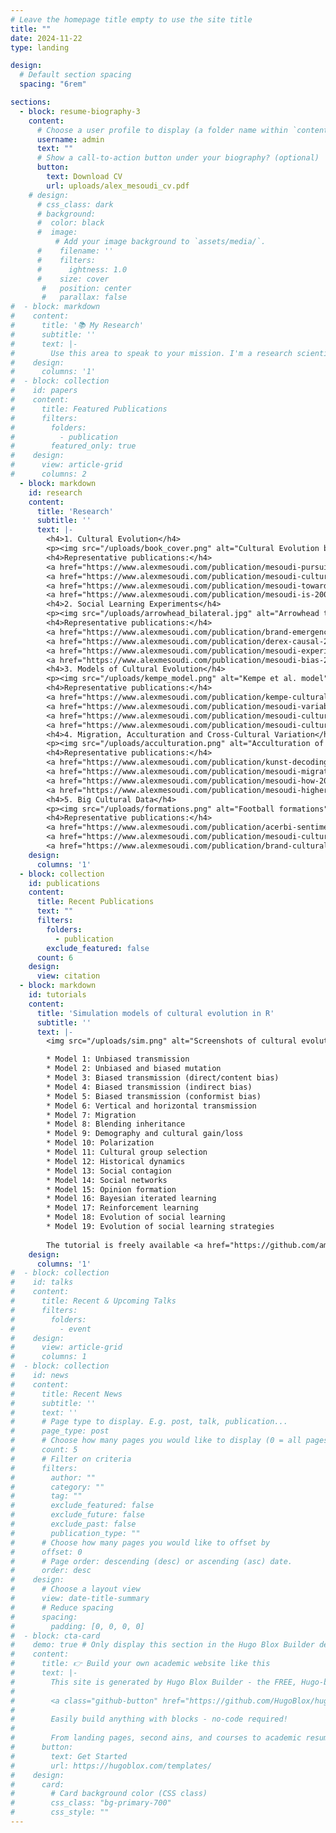 ```yaml
---
# Leave the homepage title empty to use the site title
title: ""
date: 2024-11-22
type: landing

design:
  # Default section spacing
  spacing: "6rem"

sections:
  - block: resume-biography-3
    content:
      # Choose a user profile to display (a folder name within `content/authors/`)
      username: admin
      text: ""
      # Show a call-to-action button under your biography? (optional)
      button:
        text: Download CV
        url: uploads/alex_mesoudi_cv.pdf
    # design:
      # css_class: dark
      # background:
      #  color: black
      #  image:
          # Add your image background to `assets/media/`.
      #    filename: ''
      #    filters:
      #      ightness: 1.0
      #    size: cover
       #   position: center
       #   parallax: false
#  - block: markdown
#    content:
#      title: '📚 My Research'
#      subtitle: ''
#      text: |-
#        Use this area to speak to your mission. I'm a research scientist in the Moonshot team at DeepMind.  #  I blog about machine learning, deep learning, and moonshots.
#    design:
#      columns: '1'
#  - block: collection
#    id: papers
#    content:
#      title: Featured Publications
#      filters:
#        folders:
#          - publication
#        featured_only: true
#    design:
#      view: article-grid
#      columns: 2
  - block: markdown
    id: research
    content:
      title: 'Research'
      subtitle: ''
      text: |-
        <h4>1. Cultural Evolution</h4>
        <p><img src="/uploads/book_cover.png" alt="Cultural Evolution book cover" style="width:200px;margin-left:20px;margin-right:20px;margin-bottom:10px;float:right;">The human species has an extraordinary reliance on culture, i.e. the vast body of beliefs, knowledge and skills that we acquire from other individuals via social learning. While other species adapt to their environments primarily via genetic evolution, we adapt via cultural evolution. I am interested in how this process of cultural evolution works, its similarities and differences to genetic evolution, and how traditional social science findings and topics can be studied within an evolutionary framework.</p>
        <h4>Representative publications:</h4>
        <a href="https://www.alexmesoudi.com/publication/mesoudi-pursuing-2017/" style="font-size: 15px">Mesoudi (2017) Pursuing Darwin's curious parallel: Prospects for a science of cultural evolution. Proceedings of the National Academy of Sciences 114, 7853–7860.</a><br><br>
        <a href="https://www.alexmesoudi.com/publication/mesoudi-cultural-2011/">Mesoudi (2011) Cultural evolution: How Darwinian theory can explain human culture and synthesize the social sciences. University of Chicago Press.</a><br><br>
        <a href="https://www.alexmesoudi.com/publication/mesoudi-towards-2006/">Mesoudi, Whiten and Laland (2006) Towards a unified science of cultural evolution. Behavioral and Brain Sciences 29, 329–383.</a><br><br>
        <a href="https://www.alexmesoudi.com/publication/mesoudi-is-2004/">Mesoudi, Whiten and Laland (2004) Is human cultural evolution Darwinian? Evidence reviewed from the perspective of The Origin of Species. Evolution 58, 1–11.</a><br><br>
        <h4>2. Social Learning Experiments</h4>
        <p><img src="/uploads/arrowhead_bilateral.jpg" alt="Arrowhead task screenshot" style="width:350px;margin-left:20px;margin-right:20px;margin-bottom:10px;float:right;">Learning from others, aka 'social learning', lies at the heart of human culture. I have run lab experiments examining how people learn from one another, who they learn from, when they learn from others rather than alone, and what they learn. Some studies use the 'transmission chain method', where stories or task solutions are passed along linear chains of participants like the game 'Telephone'. These have found, for example, that information about social relationships and interactions is transmitted better than non-social information, and that causal understanding is not necessary for improvements in technologies over time. Other studies look at how people within small groups learn from one another over time. Often these experiments look at technological change, getting participants to design arrowheads, handaxes or other objects reflecting real-life human technology. These studies have found that people prefer to learn from successful others, but often copy others less than they should do; and that people copy prestigious people only when direct success information is unavailable.</p>
        <h4>Representative publications:</h4>
        <a href="https://www.alexmesoudi.com/publication/brand-emergence-2020/">Brand, Heap, Morgan & Mesoudi (2020). The emergence and adaptive use of prestige in an online social learning task. Scientific Reports 10, 12095.</a><br><br>
        <a href="https://www.alexmesoudi.com/publication/derex-causal-2019/">Derex, Bonnefon, Boyd and Mesoudi (2019) Causal understanding is not necessary for the improvement of culturally evolving technology. Nature Human Behaviour 3, 446–452.</a><br><br>
        <a href="https://www.alexmesoudi.com/publication/mesoudi-experimental-2011/">Mesoudi (2011) An experimental comparison of human social learning strategies: payoff-biased social learning is adaptive but underused. Evolution and Human Behavior 32, 334–342.</a><br><br>
        <a href="https://www.alexmesoudi.com/publication/mesoudi-bias-2006/">Mesoudi, Whiten and Dunbar (2006) A bias for social information in human cultural transmission. British Journal of Psychology 97, 405–423.</a><br><br>
        <h4>3. Models of Cultural Evolution</h4>
        <p><img src="/uploads/kempe_model.png" alt="Kempe et al. model" style="width:350px;margin-left:20px;margin-right:20px;margin-bottom:10px;float:right;">I have used theoretical models, primarily agent-based simulations, to explore how different learning dynamics - who copies what, from whom and when - might generate large-scale patterns of cultural evolution. Previous models have looked at beliefs in partible paternity (where children have more than one biological 'father'), copycat suicide, and how the costs of acquiring ever-accumulating knowledge slows down innovation in cumulative cultural evolution.</p>
        <h4>Representative publications:</h4>
        <a href="https://www.alexmesoudi.com/publication/kempe-cultural-2014/">Kempe, Lycett and Mesoudi (2014) From cultural traditions to cumulative culture: Parameterizing the differences between human and nonhuman culture. Journal of Theoretical Biology 359, 29–36.</a><br><br>
        <a href="https://www.alexmesoudi.com/publication/mesoudi-variable-2011/">Mesoudi (2011) Variable cultural acquisition costs constrain cumulative cultural evolution. PLOS ONE 6, e18239.</a><br><br>
        <a href="https://www.alexmesoudi.com/publication/mesoudi-cultural-2009/">Mesoudi (2009) The cultural dynamics of copycat suicide. PLOS ONE 4, e7252.</a><br><br>
        <a href="https://www.alexmesoudi.com/publication/mesoudi-culturally-2007/">Mesoudi and Laland (2007) Culturally transmitted paternity beliefs and the evolution of human mating behaviour. Proceedings of the Royal Society B 274, 1273–1278.</a><br><br>
        <h4>4. Migration, Acculturation and Cross-Cultural Variation</h4>
        <p><img src="/uploads/acculturation.png" alt="Acculturation of attribution style" style="width:350px;margin-left:20px;margin-right:20px;margin-bottom:10px;float:right;">Ever since our species first evolved in Africa, migration has been a constant fixture of <i>Homo sapiens</i>. 'Acculturation' describes the psychological and behavioural changes that occur as a result of migration. I have studied how acculturation affects the psychological characteristics of first and second generation British Bangladeshi migrants in London, and constructed theoretical models showing how acculturation and migration interact to shape cultural diversity over time. Lab experiments have mapped cross-cultural variation in social learning, showing higher rates of social learning in mainland China than in the West.</p>
        <h4>Representative publications:</h4>
        <a href="https://www.alexmesoudi.com/publication/kunst-decoding-2024/">Kunst & Mesoudi (2024). Decoding the dynamics of cultural change: A cultural evolution approach to the psychology of acculturation. Personality and Social Psychology Review</a><br><br>
        <a href="https://www.alexmesoudi.com/publication/mesoudi-migration-2018/">Mesoudi (2018) Migration, acculturation, and the maintenance of between-group cultural variation. PLOS ONE 13, e0205573.</a><br><br>
        <a href="https://www.alexmesoudi.com/publication/mesoudi-how-2016/">Mesoudi, Magid and Hussain (2016) How do people become W.E.I.R.D.? Migration reveals the cultural transmission mechanisms underlying variation in psychological processes. PLOS ONE 11, e0147162.</a><br><br>
        <a href="https://www.alexmesoudi.com/publication/mesoudi-higher-2015/">Mesoudi, Chang, Murray and Lu (2015) Higher frequency of social learning in China than in the West shows cultural variation in the dynamics of cultural evolution. Proceedings of the Royal Society B 282, 20142209.</a><br><br>
        <h4>5. Big Cultural Data</h4>
        <p><img src="/uploads/formations.png" alt="Football formations" style="width:350px;margin-left:20px;margin-right:20px;margin-left:20px;margin-bottom:10px;float:right;">The digital age has yielded big cultural datasets that can be used to quantitatively analyse patterns of real-life cultural evolution. Recent projects have analysed and explained large-scale, long-term change in pop music lyrics, football tactics and tweets related to the Netflix documentary Our Planet.</p>
        <h4>Representative publications:</h4>
        <a href="https://www.alexmesoudi.com/publication/acerbi-sentiment-2023/">Acerbi, Burns, Cabuk, Kryczka, Trapp, Valletta and Mesoudi (2023) Sentiment analysis of the Twitter response to Netflix's Our Planet documentary. _Conservation Biology_ 37(4), e14060.</a><br><br>
        <a href="https://www.alexmesoudi.com/publication/mesoudi-cultural-2020/">Mesoudi (2020) Cultural evolution of football tactics: strategic social learning in managers' choice of formation. Evolutionary Human Sciences 2, e25.</a><br><br>
        <a href="https://www.alexmesoudi.com/publication/brand-cultural-2019/">Brand, Acerbi and Mesoudi (2019) Cultural evolution of emotional expression in 50 years of song lyrics. Evolutionary Human Sciences 1, e11.</a><br>
    design:
      columns: '1'
  - block: collection
    id: publications
    content:
      title: Recent Publications
      text: ""
      filters:
        folders:
          - publication
        exclude_featured: false
      count: 6
    design:
      view: citation
  - block: markdown
    id: tutorials
    content:
      title: 'Simulation models of cultural evolution in R'
      subtitle: ''
      text: |-
        <img src="/uploads/sim.png" alt="Screenshots of cultural evolution simulations"> <a href="https://github.com/amesoudi/cultural_evolution_ABM_tutorial">This tutorial</a> shows how to create very simple simulation or agent-based models of cultural evolution in R. It uses the RStudio notebook or RMarkdown (.Rmd) format, allowing you to execute code as you read the explanatory text. Each model is contained in a separate RMarkdown file which you can open in RStudio. Currently these are:

        * Model 1: Unbiased transmission
        * Model 2: Unbiased and biased mutation
        * Model 3: Biased transmission (direct/content bias)
        * Model 4: Biased transmission (indirect bias)
        * Model 5: Biased transmission (conformist bias)
        * Model 6: Vertical and horizontal transmission
        * Model 7: Migration
        * Model 8: Blending inheritance
        * Model 9: Demography and cultural gain/loss
        * Model 10: Polarization
        * Model 11: Cultural group selection
        * Model 12: Historical dynamics
        * Model 13: Social contagion
        * Model 14: Social networks
        * Model 15: Opinion formation
        * Model 16: Bayesian iterated learning
        * Model 17: Reinforcement learning
        * Model 18: Evolution of social learning
        * Model 19: Evolution of social learning strategies
        
        The tutorial is freely available <a href="https://github.com/amesoudi/cultural_evolution_ABM_tutorial">in this github repository</a>. An online version which contains the compiled models with outputs can be found <a href="https://bookdown.org/amesoudi/ABMtutorial_bookdown/">on this bookdown site</a>.
    design:
      columns: '1'
#  - block: collection
#    id: talks
#    content:
#      title: Recent & Upcoming Talks
#      filters:
#        folders:
#          - event
#    design:
#      view: article-grid
#      columns: 1
#  - block: collection
#    id: news
#    content:
#      title: Recent News
#      subtitle: ''
#      text: ''
#      # Page type to display. E.g. post, talk, publication...
#      page_type: post
#      # Choose how many pages you would like to display (0 = all pages)
#      count: 5
#      # Filter on criteria
#      filters:
#        author: ""
#        category: ""
#        tag: ""
#        exclude_featured: false
#        exclude_future: false
#        exclude_past: false
#        publication_type: ""
#      # Choose how many pages you would like to offset by
#      offset: 0
#      # Page order: descending (desc) or ascending (asc) date.
#      order: desc
#    design:
#      # Choose a layout view
#      view: date-title-summary
#      # Reduce spacing
#      spacing:
#        padding: [0, 0, 0, 0]
#  - block: cta-card
#    demo: true # Only display this section in the Hugo Blox Builder demo site
#    content:
#      title: 👉 Build your own academic website like this
#      text: |-
#        This site is generated by Hugo Blox Builder - the FREE, Hugo-based open source website builder trusted by 250,000+ academics like you.
#
#        <a class="github-button" href="https://github.com/HugoBlox/hugo-blox-builder" data-color-scheme="no-preference: light; light: light; dark: dark;" data-icon="octicon-star" data-size="large" data-show-count="true" aria-label="Star HugoBlox/hugo-blox-builder on GitHub">Star</a>
#
#        Easily build anything with blocks - no-code required!
#        
#        From landing pages, second ains, and courses to academic resumés, conferences, and tech blogs.
#      button:
#        text: Get Started
#        url: https://hugoblox.com/templates/
#    design:
#      card:
#        # Card background color (CSS class)
#        css_class: "bg-primary-700"
#        css_style: ""
---
```

